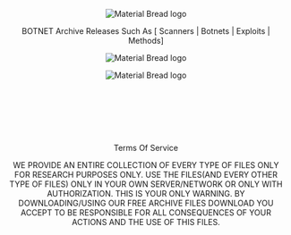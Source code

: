 <p align="center">
  <img src="https://i.imgur.com/j5N7HeH.gif" alt="Material Bread logo"><p>
    <p align="center">
BOTNET Archive Releases Such As [ Scanners | Botnets | Exploits | Methods]
<p>
  <p align="center">
  <img src="https://i.imgur.com/pkuGKf5.png" alt="Material Bread logo"><p>
  <p align="center">
  <img src="https://i.imgur.com/cquhucr.png" alt="Material Bread logo"><p>
<br><br><br><br><br>
    <p align="center">Terms Of Service<p>
        <p align="center">
WE PROVIDE AN ENTIRE COLLECTION OF EVERY TYPE OF FILES ONLY FOR RESEARCH PURPOSES ONLY. USE THE FILES(AND EVERY OTHER TYPE OF FILES) ONLY IN YOUR OWN SERVER/NETWORK OR ONLY WITH AUTHORIZATION. THIS IS YOUR ONLY WARNING.
BY DOWNLOADING/USING OUR FREE ARCHIVE FILES DOWNLOAD YOU ACCEPT TO BE RESPONSIBLE FOR ALL CONSEQUENCES OF YOUR ACTIONS AND THE USE OF THIS FILES. 
<p>
